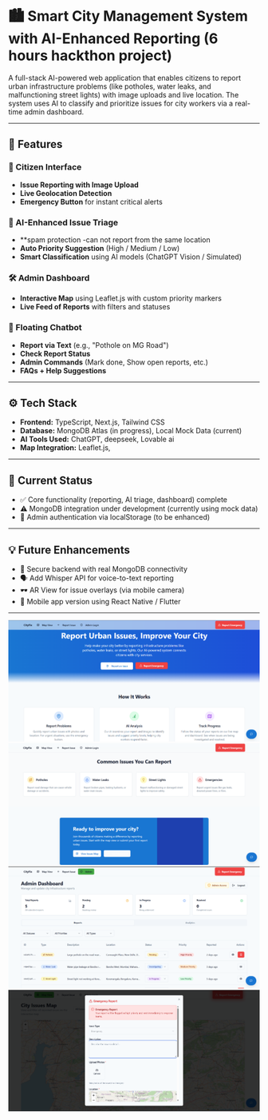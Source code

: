 # 🏙️ Smart City Management System with AI-Enhanced Reporting   (6 hours hackthon project)

A full-stack AI-powered web application that enables citizens to report urban infrastructure problems (like potholes, water leaks, and malfunctioning street lights) with image uploads and live location. The system uses AI to classify and prioritize issues for city workers via a real-time admin dashboard.

---

## 🚀 Features

### 📲 Citizen Interface
- **Issue Reporting with Image Upload**
- **Live Geolocation Detection**
- **Emergency Button** for instant critical alerts

### 🤖 AI-Enhanced Issue Triage
- **spam protection -can not report from the same location 
- **Auto Priority Suggestion** (High / Medium / Low)
- **Smart Classification** using AI models (ChatGPT Vision / Simulated)

### 🛠️ Admin Dashboard
- **Interactive Map** using Leaflet.js with custom priority markers
- **Live Feed of Reports** with filters and statuses


### 💬 Floating Chatbot
- **Report via Text** (e.g., "Pothole on MG Road")
- **Check Report Status**
- **Admin Commands** (Mark done, Show open reports, etc.)
- **FAQs + Help Suggestions**

---

## ⚙️ Tech Stack

- **Frontend:** TypeScript, Next.js, Tailwind CSS
- **Database:** MongoDB Atlas (in progress), Local Mock Data (current)
- **AI Tools Used:** ChatGPT, deepseek, Lovable ai 
- **Map Integration:** Leaflet.js, 

---

## 🔧 Current Status

- ✅ Core functionality (reporting, AI triage, dashboard) complete
- ⚠️ MongoDB integration under development (currently using mock data)
- 🚧 Admin authentication via localStorage (to be enhanced)

---

## 💡 Future Enhancements

- 🔐 Secure backend with real MongoDB connectivity
- 🗣️ Add Whisper API for voice-to-text reporting
- 🕶️ AR View for issue overlays (via mobile camera)
- 📱 Mobile app version using React Native / Flutter

---
![smartcityfix Homepage](public/images/smartcityfix1.png)
![ Homepage](public/images/smartcityfix2.png)
![Admin Dashboard](public/images/smartcityfix3.png)
![Emgergency report ](public/images/smartcityfix5.png)

